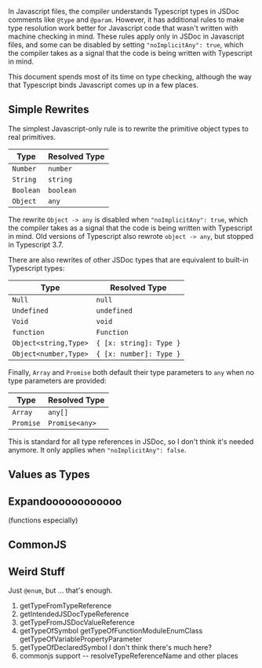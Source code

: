 In Javascript files, the compiler understands Typescript types in
JSDoc comments like `@type` and `@param`. However, it has additional
rules to make type resolution work better for Javascript code that
wasn't written with machine checking in mind. These rules apply only
in JSDoc in Javascript files, and some can be disabled by setting
`"noImplicitAny": true`, which the compiler takes as a signal that the
code is being written with Typescript in mind.

This document spends most of its time on type checking, although the
way that Typescript binds Javascript comes up in a few places.

## Simple Rewrites ##

The simplest Javascript-only rule is to rewrite the primitive object
types to real primitives.

Type        | Resolved Type
------------|--------------
`Number`    | `number`
`String`    | `string`
`Boolean`   | `boolean`
`Object`    | `any`

The rewrite `Object -> any` is disabled when `"noImplicitAny": true`,
which the compiler takes as a signal that the code is being written
with Typescript in mind. Old versions of Typescript also rewrote
`object -> any`, but stopped in Typescript 3.7.

There are also rewrites of other JSDoc types that are equivalent to
built-in Typescript types:

Type                  | Resolved Type
----------------------|--------------
`Null`                | `null`
`Undefined`           | `undefined`
`Void`                | `void`
`function`            | `Function`
`Object<string,Type>` | `{ [x: string]: Type }`
`Object<number,Type>` | `{ [x: number]: Type }`

Finally, `Array` and `Promise` both default their type parameters to
`any` when no type parameters are provided:

Type        | Resolved Type
------------|--------------
`Array`     | `any[]`
`Promise`   | `Promise<any>`

This is standard for all type references in JSDoc, so I don't think
it's needed anymore. It only applies when `"noImplicitAny": false`.

## Values as Types ##

## Expandoooooooooooo ##

(functions especially)

## CommonJS ##

## Weird Stuff ##

Just `@enum`, but ... that's enough.

1. getTypeFromTypeReference
1. getIntendedJSDocTypeReference
2. getTypeFromJSDocValueReference
3. getTypeOfSymbol
  getTypeOfFunctionModuleEnumClass
  getTypeOfVariablePropertyParameter
4. getTypeOfDeclaredSymbol
  I don't think there's much here?
5. commonjs support -- resolveTypeReferenceName and other places
